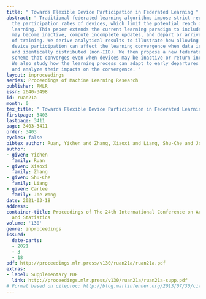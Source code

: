 ```yaml
---
title: " Towards Flexible Device Participation in Federated Learning "
abstract: " Traditional federated learning algorithms impose strict requirements on
  the participation rates of devices, which limit the potential reach of federated
  learning. This paper extends the current learning paradigm to include devices that
  may become inactive, compute incomplete updates, and depart or arrive in the middle
  of training. We derive analytical results to illustrate how allowing more flexible
  device participation can affect the learning convergence when data is not independently
  and identically distributed (non-IID). We then propose a new federated aggregation
  scheme that converges even when devices may be inactive or return incomplete updates.
  We also study how the learning process can adapt to early departures or late arrivals,
  and analyze their impacts on the convergence. "
layout: inproceedings
series: Proceedings of Machine Learning Research
publisher: PMLR
issn: 2640-3498
id: ruan21a
month: 0
tex_title: " Towards Flexible Device Participation in Federated Learning "
firstpage: 3403
lastpage: 3411
page: 3403-3411
order: 3403
cycles: false
bibtex_author: Ruan, Yichen and Zhang, Xiaoxi and Liang, Shu-Che and Joe-Wong, Carlee
author:
- given: Yichen
  family: Ruan
- given: Xiaoxi
  family: Zhang
- given: Shu-Che
  family: Liang
- given: Carlee
  family: Joe-Wong
date: 2021-03-18
address: 
container-title: Proceedings of The 24th International Conference on Artificial Intelligence
  and Statistics
volume: '130'
genre: inproceedings
issued:
  date-parts:
  - 2021
  - 3
  - 18
pdf: http://proceedings.mlr.press/v130/ruan21a/ruan21a.pdf
extras:
- label: Supplementary PDF
  link: http://proceedings.mlr.press/v130/ruan21a/ruan21a-supp.pdf
# Format based on citeproc: http://blog.martinfenner.org/2013/07/30/citeproc-yaml-for-bibliographies/
---
```

